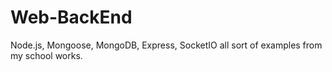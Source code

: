 # Web-BackEnd
Node.js, Mongoose, MongoDB, Express, SocketIO all sort of examples from my school works.
